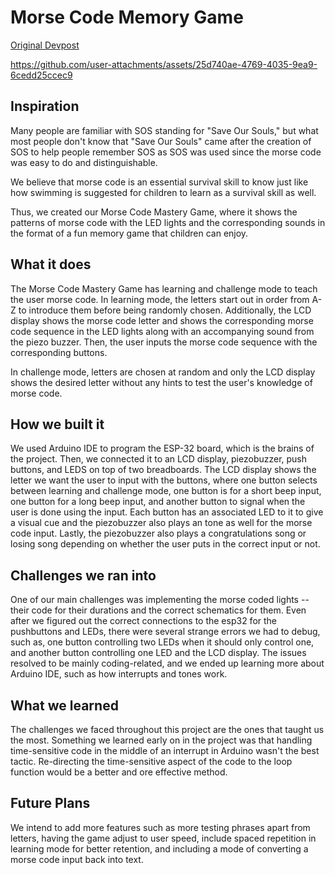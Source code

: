 # Morse Code Memory Game
[Original Devpost](https://devpost.com/software/bithacks-hackathon-project)

https://github.com/user-attachments/assets/25d740ae-4769-4035-9ea9-6cedd25ccec9

## Inspiration
Many people are familiar with SOS standing for "Save Our Souls," but what most people don't know that "Save Our Souls" came after the creation of SOS to help people remember SOS as SOS was used since the morse code was easy to do and distinguishable.

We believe that morse code is an essential survival skill to know just like how swimming is suggested for children to learn as a survival skill as well.

Thus, we created our Morse Code Mastery Game, where it shows the patterns of morse code with the LED lights and the corresponding sounds in the format of a fun memory game that children can enjoy.

## What it does
The Morse Code Mastery Game has learning and challenge mode to teach the user morse code. In learning mode, the letters start out in order from A-Z to introduce them before being randomly chosen. Additionally, the LCD display shows the morse code letter and shows the corresponding morse code sequence in the LED lights along with an accompanying sound from the piezo buzzer. Then, the user inputs the morse code sequence with the corresponding buttons.

In challenge mode, letters are chosen at random and only the LCD display shows the desired letter without any hints to test the user's knowledge of morse code.

## How we built it
We used Arduino IDE to program the ESP-32 board, which is the brains of the project. Then, we connected it to an LCD display, piezobuzzer, push buttons, and LEDS on top of two breadboards. The LCD display shows the letter we want the user to input with the buttons, where one button selects between learning and challenge mode, one button is for a short beep input, one button for a long beep input, and another button to signal when the user is done using the input. Each button has an associated LED to it to give a visual cue and the piezobuzzer also plays an tone as well for the morse code input. Lastly, the piezobuzzer also plays a congratulations song or losing song depending on whether the user puts in the correct input or not.

## Challenges we ran into
One of our main challenges was implementing the morse coded lights -- their code for their durations and the correct schematics for them. Even after we figured out the correct connections to the esp32 for the pushbuttons and LEDs, there were several strange errors we had to debug, such as, one button controlling two LEDs when it should only control one, and another button controlling one LED and the LCD display. The issues resolved to be mainly coding-related, and we ended up learning more about Arduino IDE, such as how interrupts and tones work.

## What we learned
The challenges we faced throughout this project are the ones that taught us the most. Something we learned early on in the project was that handling time-sensitive code in the middle of an interrupt in Arduino wasn't the best tactic. Re-directing the time-sensitive aspect of the code to the loop function would be a better and ore effective method.

## Future Plans
We intend to add more features such as more testing phrases apart from letters, having the game adjust to user speed, include spaced repetition in learning mode for better retention, and including a mode of converting a morse code input back into text.
